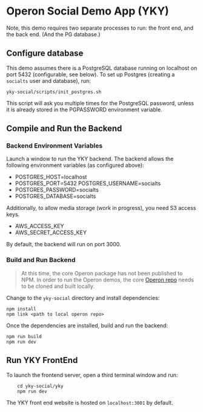 # Operon Social Demo App (YKY)

Note, this demo requires two separate processes to run: the front end, and the back end.
(And the PG database.)


## Configure database

This demo assumes there is a PostgreSQL database running on localhost on port 5432 (configurable, see below).
To set up Postgres (creating a `socialts` user and database), run:

```shell
yky-social/scripts/init_postgres.sh
```

This script will ask you multiple times for the PostgreSQL password, unless it is already stored in the PGPASSWORD environment variable.

## Compile and Run the Backend

### Backend Environment Variables 

Launch a window to run the YKY backend.
The backend allows the following environment variables (as configured above):

* POSTGRES\_HOST=localhost
* POSTGRES\_PORT=5432 POSTGRES\_USERNAME=socialts
* POSTGRES\_PASSWORD=socialts
* POSTGRES\_DATABASE=socialts

Additionally, to allow media storage (work in progress), you need S3 access keys.
* AWS\_ACCESS\_KEY
* AWS\_SECRET\_ACCESS\_KEY

By default, the backend will run on port 3000.

### Build and Run Backend

> At this time, the core Operon package has not been published to NPM. In order to run the Operon demos,
> the core [Operon repo](https://github.com/dbos-inc/operon) needs to be cloned and built locally.

Change to the `yky-social` directory and install dependencies:

```shell
npm install
npm link <path to local operon repo>
```

Once the dependencies are installed, build and run the backend:

```shell
npm run build
npm run dev
```

## Run YKY FrontEnd

To launch the frontend server, open a third terminal window and run:

```shell
    cd yky-social/yky
    npm run dev
```

The YKY front end website is hosted on `localhost:3001` by default. 
